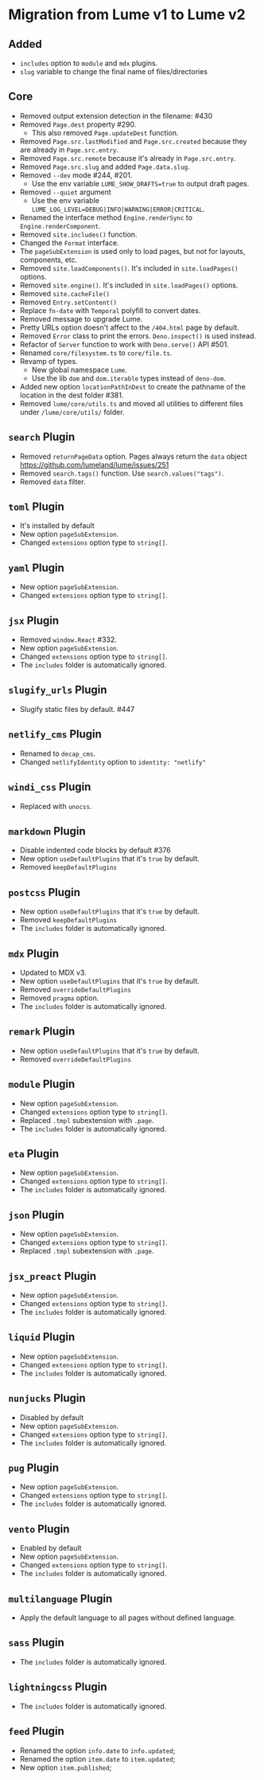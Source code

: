 # Migration from Lume v1 to Lume v2

## Added

- `includes` option to `module` and `mdx` plugins.
- `slug` variable to change the final name of files/directories

## Core

- Removed output extension detection in the filename: #430
- Removed `Page.dest` property #290.
  - This also removed `Page.updateDest` function.
- Removed `Page.src.lastModified` and `Page.src.created` because they are
  already in `Page.src.entry`.
- Removed `Page.src.remote` because it's already in `Page.src.entry`.
- Removed `Page.src.slug` and added `Page.data.slug`.
- Removed `--dev` mode #244, #201.
  - Use the env variable `LUME_SHOW_DRAFTS=true` to output draft pages.
- Removed `--quiet` argument
  - Use the env variable `LUME_LOG_LEVEL=DEBUG|INFO|WARNING|ERROR|CRITICAL`.
- Renamed the interface method `Engine.renderSync` to `Engine.renderComponent`.
- Removed `site.includes()` function.
- Changed the `Format` interface.
- The `pageSubExtension` is used only to load pages, but not for layouts,
  components, etc.
- Removed `site.loadComponents()`. It's included in `site.loadPages()` options.
- Removed `site.engine()`. It's included in `site.loadPages()` options.
- Removed `site.cacheFile()`
- Removed `Entry.setContent()`
- Replace `fn-date` with `Temporal` polyfill to convert dates.
- Removed message to upgrade Lume.
- Pretty URLs option doesn't affect to the `/404.html` page by default.
- Removed `Error` class to print the errors. `Deno.inspect()` is used instead.
- Refactor of `Server` function to work with `Deno.serve()` API #501.
- Renamed `core/filesystem.ts` to `core/file.ts`.
- Revamp of types.
  - New global namespace `Lume`.
  - Use the lib `dom` and `dom.iterable` types instead of `deno-dom`.
- Added new option `locationPathInDest` to create the pathname of the location
  in the dest folder #381.
- Removed `lume/core/utils.ts` and moved all utilities to different files under
  `/lume/core/utils/` folder.

## `search` Plugin

- Removed `returnPageData` option. Pages always return the `data` object
  https://github.com/lumeland/lume/issues/251
- Removed `search.tags()` function. Use `search.values("tags")`.
- Removed `data` filter.

## `toml` Plugin

- It's installed by default
- New option `pageSubExtension`.
- Changed `extensions` option type to `string[]`.

## `yaml` Plugin

- New option `pageSubExtension`.
- Changed `extensions` option type to `string[]`.

## `jsx` Plugin

- Removed `window.React` #332.
- New option `pageSubExtension`.
- Changed `extensions` option type to `string[]`.
- The `includes` folder is automatically ignored.

## `slugify_urls` Plugin

- Slugify static files by default. #447

## `netlify_cms` Plugin

- Renamed to `decap_cms`.
- Changed `netlifyIdentity` option to `identity: "netlify"`

## `windi_css` Plugin

- Replaced with `unocss`.

## `markdown` Plugin

- Disable indented code blocks by default #376
- New option `useDefaultPlugins` that it's `true` by default.
- Removed `keepDefaultPlugins`

## `postcss` Plugin

- New option `useDefaultPlugins` that it's `true` by default.
- Removed `keepDefaultPlugins`
- The `includes` folder is automatically ignored.

## `mdx` Plugin

- Updated to MDX v3.
- New option `useDefaultPlugins` that it's `true` by default.
- Removed `overrideDefaultPlugins`
- Removed `pragma` option.
- The `includes` folder is automatically ignored.

## `remark` Plugin

- New option `useDefaultPlugins` that it's `true` by default.
- Removed `overrideDefaultPlugins`

## `module` Plugin

- New option `pageSubExtension`.
- Changed `extensions` option type to `string[]`.
- Replaced `.tmpl` subextension with `.page`.
- The `includes` folder is automatically ignored.

## `eta` Plugin

- New option `pageSubExtension`.
- Changed `extensions` option type to `string[]`.
- The `includes` folder is automatically ignored.

## `json` Plugin

- New option `pageSubExtension`.
- Changed `extensions` option type to `string[]`.
- Replaced `.tmpl` subextension with `.page`.

## `jsx_preact` Plugin

- New option `pageSubExtension`.
- Changed `extensions` option type to `string[]`.
- The `includes` folder is automatically ignored.

## `liquid` Plugin

- New option `pageSubExtension`.
- Changed `extensions` option type to `string[]`.
- The `includes` folder is automatically ignored.

## `nunjucks` Plugin

- Disabled by default
- New option `pageSubExtension`.
- Changed `extensions` option type to `string[]`.
- The `includes` folder is automatically ignored.

## `pug` Plugin

- New option `pageSubExtension`.
- Changed `extensions` option type to `string[]`.
- The `includes` folder is automatically ignored.

## `vento` Plugin

- Enabled by default
- New option `pageSubExtension`.
- Changed `extensions` option type to `string[]`.
- The `includes` folder is automatically ignored.

## `multilanguage` Plugin

- Apply the default language to all pages without defined language.

## `sass` Plugin

- The `includes` folder is automatically ignored.

## `lightningcss` Plugin

- The `includes` folder is automatically ignored.

## `feed` Plugin

- Renamed the option `info.date` to `info.updated`;
- Renamed the option `item.date` to `item.updated`;
- New option `item.published`;
